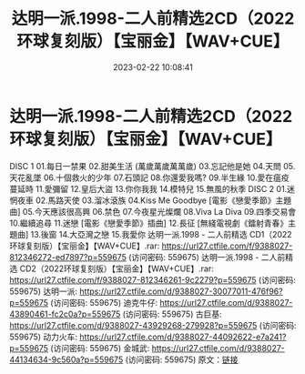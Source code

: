 ﻿---
title: 达明一派.1998-二人前精选2CD（2022环球复刻版）【宝丽金】【WAV+CUE】
date: 2023-02-22 10:08:41
categories: WAV车载音乐、镜像
tags: 华语中文
---
# 达明一派.1998-二人前精选2CD（2022环球复刻版）【宝丽金】【WAV+CUE】

DISC 1
01.每日一禁果
02.甜美生活 (萬歲萬歲萬萬歲)
03.忘記他是她
04.天問
05.天花亂墜
06.十個救火的少年
07.石頭記
08.你還愛我嗎?
09.半生緣
10.愛在瘟疫蔓延時
11.愛彌留
12.皇后大盜
13.你你我我
14.模特兒
15.無風的秋季
DISC 2
01.迷惘夜車
02.馬路天使
03.溜冰滾族
04.Kiss Me Goodbye [電影《戀愛季節》主題曲]
05.今天應該很高興
06.禁色
07.今夜星光燦爛
08.Viva La Diva
09.四季交易會
10.繼續追尋
11.迷戀 [電影《戀愛季節》插曲]
12.長征 [無綫電視劇《鐳射青春》主題曲]
13.後窗
14.大亞灣之戀
15.我愛你
达明一派.1998 - 二人前精选 CD1（2022环球复刻版）【宝丽金】【WAV+CUE】.rar: https://url27.ctfile.com/f/9388027-812346272-ed7897?p=559675
(访问密码: 559675)
达明一派.1998 - 二人前精选 CD2（2022环球复刻版）【宝丽金】【WAV+CUE】.rar: https://url27.ctfile.com/f/9388027-812346261-9c2279?p=559675
(访问密码: 559675)
达明一派: https://url27.ctfile.com/d/9388027-30077011-476f96?p=559675
(访问密码: 559675)
迪克牛仔: https://url27.ctfile.com/d/9388027-43890461-fc2c0a?p=559675
(访问密码: 559675)
古巨基: https://url27.ctfile.com/d/9388027-43929268-279928?p=559675
(访问密码: 559675)
动力火车: https://url27.ctfile.com/d/9388027-44092622-e7a241?p=559675
(访问密码: 559675)
金城武: https://url27.ctfile.com/d/9388027-44134634-9c560a?p=559675
(访问密码: 559675)
原文：[链接](https://blog.sina.com.cn/s/blog_1647c7e76010310v7.html)